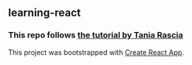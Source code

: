 ## learning-react

### This repo follows [the tutorial by Tania Rascia](https://www.taniarascia.com/getting-started-with-react/)

This project was bootstrapped with [Create React App](https://github.com/facebook/create-react-app).
